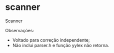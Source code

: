 # scanner
Scanner

Observações:
  - Voltado para correção independente;
  - Não inclui parser.h e função yylex não retorna.
